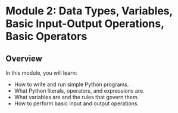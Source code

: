 # Module 2: Data Types, Variables, Basic Input-Output Operations, Basic Operators

## Overview
In this module, you will learn:

- How to write and run simple Python programs.
- What Python literals, operators, and expressions are.
- What variables are and the rules that govern them.
- How to perform basic input and output operations.